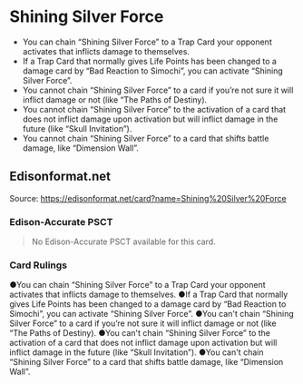 # Shining Silver Force

*   You can chain “Shining Silver Force” to a Trap Card your opponent activates that inflicts damage to themselves.
*   If a Trap Card that normally gives Life Points has been changed to a damage card by “Bad Reaction to Simochi”, you can activate “Shining Silver Force”.
*   You cannot chain “Shining Silver Force” to a card if you’re not sure it will inflict damage or not (like “The Paths of Destiny).
*   You cannot chain “Shining Silver Force” to the activation of a card that does not inflict damage upon activation but will inflict damage in the future (like “Skull Invitation”).
*   You cannot chain “Shining Silver Force” to a card that shifts battle damage, like “Dimension Wall”.

## Edisonformat.net

Source: https://edisonformat.net/card?name=Shining%20Silver%20Force

### Edison-Accurate PSCT

> No Edison-Accurate PSCT available for this card.

### Card Rulings

●You can chain “Shining Silver Force” to a Trap Card your opponent activates that inflicts damage to themselves.
●If a Trap Card that normally gives Life Points has been changed to a damage card by “Bad Reaction to Simochi”, you can activate “Shining Silver Force”.
●You can't chain “Shining Silver Force” to a card if you’re not sure it will inflict damage or not (like “The Paths of Destiny).
●You can't chain “Shining Silver Force” to the activation of a card that does not inflict damage upon activation but will inflict damage in the future (like “Skull Invitation”).
●You can't chain “Shining Silver Force” to a card that shifts battle damage, like “Dimension Wall”.
            